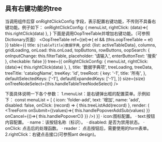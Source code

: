## 具有右键功能的tree

当调用组件后穿 onRightClickConfig 字段，表示配置右键功能，不传则不具备右键功能。例子如下：           onRightClickConfig: {
              menuList,
              rightClick: (data)=>{
                this.rightClick(data)
              },
            }
下面是调用OopTreeTable并增加右键功能。（可参照Dictionary页面）
        <OopTreeTable
          ref={(el)=>{ el && (this.oopTreeTable = el) }}
          table={{
            title: `${tableTitle}数据字典`,
            grid: {list: activeTableData},
            columns,
            gridLoading,
            onLoad: this.onLoad,
            topButtons,
            rowButtons,
            oopSearch: {
              onInputChange: this.filterTable,
              placeholder: '请输入',
              enterButtonText: '搜索'
            },
            checkable: false
          }}
          tree={{
            onRightClickConfig: {
              menuList,
              rightClick: (data)=>{
                this.rightClick(data)
              },
            },
            title: '数据字典项',
            treeLoading,
            treeData,
            treeTitle: 'catalogName',
            treeKey: 'id',
            treeRoot: {
              key: '-1',
              title: '所有',
            },
            defaultSelectedKeys: ['-1'],
            defaultExpandedKeys: ['-1'],
          }}
          size={size}
          onTreeNodeSelect={this.handleTableTreeNodeSelect}
        />

下面具体说明一下各个参数：
1.menuList：是右键弹出框的配置菜单。示例如下：
        const menuList = [
          {
            icon: 'folder-add',
            text: '增加',
            name: 'add',
            disabled: false,
            onClick: (record) => {
              this.treeListAdd(record)
            },
            render: (
                <TreeForm
                  onSubmit={(values)=>{ this.handlePopoverAddSub(values) }}
                  onCancel={()=>{ this.handlePopoverC() }}
                />)
          }]
   · icon:图标配置。
   · text:按钮内容配置。
   · name：该按钮名称（标识）。
   · disabled: 是否为禁用状态。
   · onClick: 点击后的处理函数。
   · reader： 点击按钮后，需要使用的form表单。
2.rightClick：右键点击接口(可参照ant design)。    
